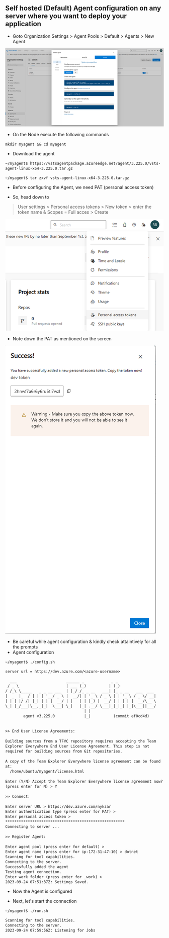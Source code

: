 
Self hosted (Default) Agent configuration on any server where you want to deploy your application
-------------------------------------------------------------------------------------------------

* Goto Organization Settings > Agent Pools > Default > Agents >
  New Agent

![Preview](./img/download-agent.png)

* On the Node execute the following commands
```
mkdir myagent && cd myagent
```

* Download the agent
```
~/myagent$ https://vstsagentpackage.azureedge.net/agent/3.225.0/vsts-agent-linux-x64-3.225.0.tar.gz
```
```
~/myagent$ tar zxvf vsts-agent-linux-x64-3.225.0.tar.gz
```

* Before configuring the Agent, we need PAT (personal access token)

* So, head down to 
> User settings > Personal access tokens > New token > enter the token name & Scopes = Full acces > Create

![Preview](./img/PAT-UI.png)

* Note down the PAT as mentioned on the screen

![Preview](./img/PAT.png)

* Be careful while agent configuration & kindly check attaintively for all the prompts 
* Agent configuration 

```
~/myagent$ ./config.sh
```
```
server url = https://dev.azure.com/<azure-username>
```
```
  ___                      ______ _            _ _
 / _ \                     | ___ (_)          | (_)
/ /_\ \_____   _ _ __ ___  | |_/ /_ _ __   ___| |_ _ __   ___  ___
|  _  |_  / | | | '__/ _ \ |  __/| | '_ \ / _ \ | | '_ \ / _ \/ __|
| | | |/ /| |_| | | |  __/ | |   | | |_) |  __/ | | | | |  __/\__ \
\_| |_/___|\__,_|_|  \___| \_|   |_| .__/ \___|_|_|_| |_|\___||___/
                                   | |
        agent v3.225.0             |_|          (commit ef0cd4d)


>> End User License Agreements:

Building sources from a TFVC repository requires accepting the Team Explorer Everywhere End User License Agreement. This step is not required for building sources from Git repositories.

A copy of the Team Explorer Everywhere license agreement can be found at:
  /home/ubuntu/myagent/license.html

Enter (Y/N) Accept the Team Explorer Everywhere license agreement now? (press enter for N) > Y

>> Connect:

Enter server URL > https://dev.azure.com/nykzar
Enter authentication type (press enter for PAT) >
Enter personal access token > *****************************************************
Connecting to server ...

>> Register Agent:

Enter agent pool (press enter for default) >
Enter agent name (press enter for ip-172-31-47-10) > dotnet
Scanning for tool capabilities.
Connecting to the server.
Successfully added the agent
Testing agent connection.
Enter work folder (press enter for _work) >
2023-09-24 07:51:37Z: Settings Saved.
```

* Now the Agent is configured

* Next, let's start the connection
```
~/myagent$ ./run.sh
```

```
Scanning for tool capabilities.
Connecting to the server.
2023-09-24 07:59:56Z: Listening for Jobs
```